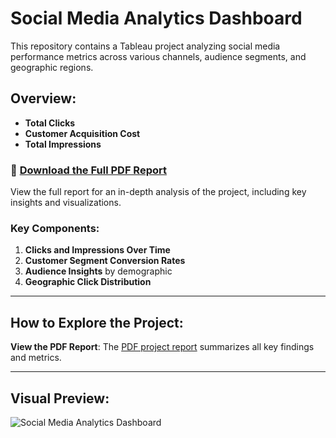 # Social Media Analytics Dashboard

This repository contains a Tableau project analyzing social media performance metrics across various channels, audience segments, and geographic regions.

## Overview:
- **Total Clicks**
- **Customer Acquisition Cost** 
- **Total Impressions** 

### 📄 [Download the Full PDF Report](https://github.com/naseef944/data_analytics_project/blob/4425d49eb351254a837ba95edcc5d2b9cc3d2c8e/social_media_analytics_/social_media_Q1043263%20(4).pdf)

View the full report for an in-depth analysis of the project, including key insights and visualizations.

### Key Components:
1. **Clicks and Impressions Over Time**
2. **Customer Segment Conversion Rates**
3. **Audience Insights** by demographic
4. **Geographic Click Distribution**

---

## How to Explore the Project:
**View the PDF Report**: The [PDF project report](https://github.com/naseef944/data_analytics_project/blob/4425d49eb351254a837ba95edcc5d2b9cc3d2c8e/social_media_analytics_/social_media_Q1043263%20(4).pdf) summarizes all key findings and metrics.

---

## Visual Preview:
![Social Media Analytics Dashboard](https://github.com/username/repositoryname/blob/main/social_media_dashboard.png)
